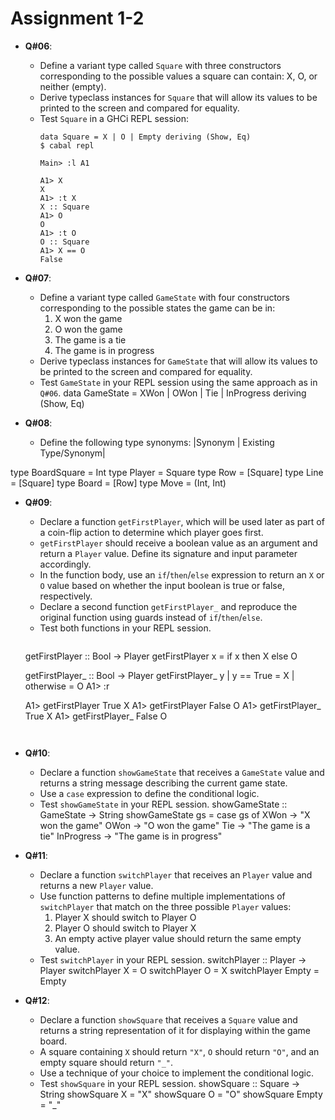 # **Assignment 1-2**

* **Q#06**:
  * Define a variant type called `Square` with three constructors corresponding to the possible values a square can contain: X, O, or neither (empty).
  * Derive typeclass instances for `Square` that will allow its values to be printed to the screen and compared for equality.
  * Test `Square` in a GHCi REPL session:
    ```shell
    data Square = X | O | Empty deriving (Show, Eq)
    $ cabal repl

    Main> :l A1

    A1> X
    X
    A1> :t X
    X :: Square
    A1> O
    O
    A1> :t O
    O :: Square
    A1> X == O
    False
    ```

* **Q#07**:
  * Define a variant type called `GameState` with four constructors corresponding to the possible states the game can be in:
    1. X won the game
    2. O won the game
    3. The game is a tie
    4. The game is in progress
  * Derive typeclass instances for `GameState` that will allow its values to be printed to the screen and compared for equality.
  * Test `GameState` in your REPL session using the same approach as in `Q#06`.
data GameState = XWon | OWon | Tie | InProgress deriving (Show, Eq)

* **Q#08**:
  * Define the following type synonyms:
    |Synonym | Existing Type/Synonym|

type BoardSquare = Int
type Player = Square
type Row = [Square]
type Line = [Square]
type Board = [Row]
type Move = (Int, Int)
    

* **Q#09**:
  * Declare a function `getFirstPlayer`, which will be used later as part of a coin-flip action to determine which player goes first.
  * `getFirstPlayer` should receive a boolean value as an argument and return a `Player` value. Define its signature and input parameter accordingly.
  * In the function body, use an `if`/`then`/`else` expression to return an `X` or `O` value based on whether the input boolean is true or false, respectively.
  * Declare a second function `getFirstPlayer_` and reproduce the original function using guards instead of `if`/`then`/`else`.
  * Test both functions in your REPL session.
      ```shell
  getFirstPlayer :: Bool -> Player
  getFirstPlayer x = if x then X else O 
  
  getFirstPlayer_ :: Bool -> Player
  getFirstPlayer_ y | y == True = X
                    | otherwise = O
    A1> :r

    A1> getFirstPlayer True
    X
    A1> getFirstPlayer False
    O
    A1> getFirstPlayer_ True
    X
    A1> getFirstPlayer_ False
    O
    ```


* **Q#10**:
  * Declare a function `showGameState` that receives a `GameState` value and returns a string message describing the current game state.
  * Use a `case` expression to define the conditional logic.
  * Test `showGameState` in your REPL session.
showGameState :: GameState -> String
showGameState gs = case gs of
XWon -> "X won the game"
OWon -> "O won the game"
Tie -> "The game is a tie"
InProgress -> "The game is in progress"

* **Q#11**:
  * Declare a function `switchPlayer` that receives an `Player` value and returns a new `Player` value.
  * Use function patterns to define multiple implementations of `switchPlayer` that match on the three possible `Player` values:
    1. Player X should switch to Player O
    2. Player O should switch to Player X
    3. An empty active player value should return the same empty value.
  * Test `switchPlayer` in your REPL session.
switchPlayer :: Player -> Player
switchPlayer X = O
switchPlayer O = X
switchPlayer Empty = Empty

* **Q#12**:
  * Declare a function `showSquare` that receives a `Square` value and returns a string representation of it for displaying within the game board.
  * A square containing `X` should return `"X"`, `O` should return `"O"`, and an empty square should return `"_"`.
  * Use a technique of your choice to implement the conditional logic.
  * Test `showSquare` in your REPL session.
  showSquare :: Square -> String
  showSquare X = "X"
  showSquare O = "O"
  showSquare Empty = "_"